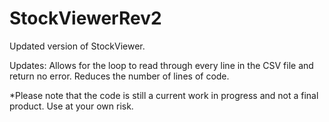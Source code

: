 # StockViewerRev2
Updated version of StockViewer.

Updates:
Allows for the loop to read through every line in the CSV file and return no error.
Reduces the number of lines of code.

*Please note that the code is still a current work in progress and not a final product. Use at your own risk.
